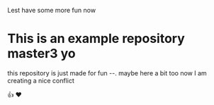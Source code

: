 Lest have some more fun now
# This is an example repository master3 yo
this repository is just made for fun --. maybe here a bit too
now I am creating a nice conflict

:+1:
:heart:
